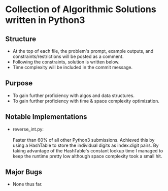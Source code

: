 # Collection of Algorithmic Solutions written in Python3

## Structure
- At the top of each file, the problem's prompt, example outputs, and constraints/restrictions will be posted as a comment.
- Following the constraints, solution is written below.
- Time complexity will be included in the commit message.

## Purpose
- To gain further proficiency with algos and data structures.
- To gain further proficiency with time & space complexity optimization.

## Notable Implementations
- reverse_int.py: </br>
</br>Faster than 60% of all other Python3 submissions. Achieved this by using a HashTable to store the individual digits as index:digit  pairs. By taking advantage of the HashTable's constant lookup time I managed to keep the runtime pretty low although space complexity took a small hit.

## Major Bugs
- None thus far.
